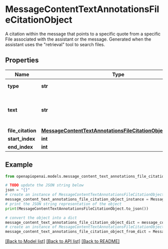 # MessageContentTextAnnotationsFileCitationObject

A citation within the message that points to a specific quote from a specific File associated with the assistant or the message. Generated when the assistant uses the \"retrieval\" tool to search files.

## Properties

Name | Type | Description | Notes
------------ | ------------- | ------------- | -------------
**type** | **str** | Always &#x60;file_citation&#x60;. | 
**text** | **str** | The text in the message content that needs to be replaced. | 
**file_citation** | [**MessageContentTextAnnotationsFileCitationObjectFileCitation**](MessageContentTextAnnotationsFileCitationObjectFileCitation.md) |  | 
**start_index** | **int** |  | 
**end_index** | **int** |  | 

## Example

```python
from openapiopenai.models.message_content_text_annotations_file_citation_object import MessageContentTextAnnotationsFileCitationObject

# TODO update the JSON string below
json = "{}"
# create an instance of MessageContentTextAnnotationsFileCitationObject from a JSON string
message_content_text_annotations_file_citation_object_instance = MessageContentTextAnnotationsFileCitationObject.from_json(json)
# print the JSON string representation of the object
print(MessageContentTextAnnotationsFileCitationObject.to_json())

# convert the object into a dict
message_content_text_annotations_file_citation_object_dict = message_content_text_annotations_file_citation_object_instance.to_dict()
# create an instance of MessageContentTextAnnotationsFileCitationObject from a dict
message_content_text_annotations_file_citation_object_from_dict = MessageContentTextAnnotationsFileCitationObject.from_dict(message_content_text_annotations_file_citation_object_dict)
```
[[Back to Model list]](../README.md#documentation-for-models) [[Back to API list]](../README.md#documentation-for-api-endpoints) [[Back to README]](../README.md)


